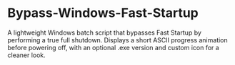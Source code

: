 # Bypass-Windows-Fast-Startup
A lightweight Windows batch script that bypasses Fast Startup by performing a true full shutdown. Displays a short ASCII progress animation before powering off, with an optional .exe version and custom icon for a cleaner look.
